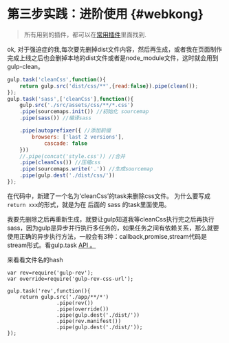# 第三步实践：进阶使用 {#webkong}

> 所有用到的插件，都可以在[常用插件](/common-plugin.md)里面找到.

ok, 对于强迫症的我,每次要先删掉dist文件内容，然后再生成，或者我在页面制作完成上线之后也会删掉本地的dist文件或者是node\_module文件，这时就会用到 gulp-clean。

```js
gulp.task('cleanCss',function(){
    return gulp.src('dist/css/**',{read:false}).pipe(clean());
});
gulp.task('sass',['cleanCss'],function(){
    gulp.src('./src/assets/css/**/*.css')
    .pipe(sourcemaps.init()) //初始化 sourcemap
    .pipe(sass()) //编译sass

    .pipe(autoprefixer({ //添加前缀
        browsers: ['last 2 versions'],
            cascade: false
    }))
    //.pipe(concat('style.css')) //合并
    .pipe(cleanCss()) //压缩css
    .pipe(sourcemaps.write('.')) //生成sourcemap
    .pipe(gulp.dest('./dist/css/'))
});
```

在代码中，新建了一个名为‘cleanCss’的task来删除css文件。 为什么要写成 `return xxx`的形式，就是为在 后面的 sass 的task里面使用。

我要先删除之后再重新生成，就要让gulp知道我等cleanCss执行完之后再执行sass，因为gulp是异步并行执行多任务的，如果任务之间有依赖关系，那么就要使用正确的异步执行方法，一般会有3种：callback,promise,stream代码是stream形式。看gulp.task [API 。](/gulp-api.md)

来看看文件名的hash
```
var rev=require('gulp-rev');
var override=require('gulp-rev-css-url');

gulp.task('rev',function(){
    return gulp.src('./app/**/*')
                .pipe(rev())
                .pipe(override())
                .pipe(gulp.dest('./dist/'))
                .pipe(rev.manifest())
                .pipe(gulp.dest('./dist/'));
});
```






